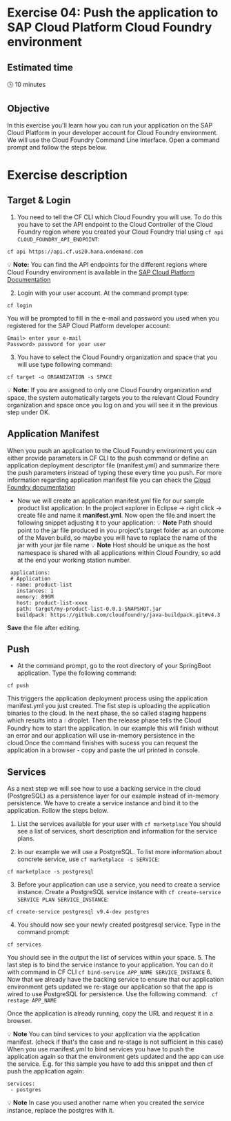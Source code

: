 # Exercise 04: Push the application to SAP Cloud Platform Cloud Foundry environment

## Estimated time

:clock4: 10 minutes

## Objective
In this exercise you'll learn how you can run your application on the SAP Cloud Platform in your developer account for Cloud Foundry environment. We will use the Cloud Foundry Command Line Interface. Open a command prompt and follow the steps below.

# Exercise description
## Target & Login

1. You need to tell the CF CLI which Cloud Foundry you will use. To do this you have to set the API endpoint to the Cloud Controller of the Cloud Foundry region where you created your Cloud Foundry trial using ```cf api CLOUD_FOUNDRY_API_ENDPOINT```:
```
cf api https://api.cf.us20.hana.ondemand.com
```

 :bulb: **Note:** You can find the API endpoints for the different regions where Cloud Foundry environment is available in the [SAP Cloud Platform Documentation](https://help.sap.com/viewer/65de2977205c403bbc107264b8eccf4b/Cloud/en-US/350356d1dc314d3199dca15bd2ab9b0e.html)

2. Login with your user account. At the command prompt type:
```
cf login
```
  You will be prompted to fill in the e-mail and password you used when you registered for the SAP Cloud Platform developer account:
```
Email> enter your e-mail
Password> password for your user
```
3. You have to select the Cloud Foundry organization and space that you will use type following command:
```
cf target -o ORGANIZATION -s SPACE
```
:bulb: **Note:** If you are assigned to only one Cloud Foundry organization and space, the system automatically targets you to the relevant Cloud Foundry organization and space once you log on and you will see it in the previous step under OK.
## Application Manifest
When you push an application to the Cloud Foundry environment you can either provide parameters in CF CLI to the push command or define an application deployment descriptor file (manifest.yml) and summarize there the push parameters instead of typing these every time you push. For more information regarding application manifest file you can check the [Cloud Foundry documentation](https://docs.cloudfoundry.org/devguide/deploy-apps/manifest.html)
- Now we will create an application manifest.yml file for our sample product list application: In the project explorer in Eclipse -> right click -> create file and name it **manifest.yml**. Now open the file and insert the following snippet adjusting it to your application:
:bulb: **Note** Path should point to the jar file produced in you project's target folder as an outcome of the Maven build, so maybe you will have to replace the name of the jar with your jar file name
:bulb: **Note** Host should be unique as the host namespace is shared with all applications within Cloud Foundry, so add at the end your working station number.

```Configuration
 applications:
 # Application
 - name: product-list
   instances: 1
   memory: 896M
   host: product-list-xxxx
   path: target/my-product-list-0.0.1-SNAPSHOT.jar
   buildpack: https://github.com/cloudfoundry/java-buildpack.git#v4.3
```
**Save** the file after editing.

## Push
- At the command prompt, go to the root directory of your SpringBoot application. Type the following command:
```
cf push
```
This triggers the application deployment process using the application manifest.yml you just created. The fist step is uploading the application binaries to the cloud. In the next phase, the so called staging happens which results into a :droplet: droplet. Then the release phase tells the Cloud Foundry how to start the application. In our example this will finish without an error and our application will use in-memory persistence in the cloud.Once the command finishes with sucess you can request the application in a browser - copy and paste the url printed in console.

## Services
As a next step we will see how to use a backing service in the cloud (PostgreSQL) as a persistence layer for our example instead of in-memory persistence. We have to create a service instance and bind it to the application. Follow the steps below.

1. List the services available for your user with ```cf marketplace```
You should see a list of services, short description and information for the service plans.

2. In our example we will use a PostgreSQL. To list more information about concrete service, use ```cf marketplace -s SERVICE```:
```
cf marketplace -s postgresql
```
3. Before your application can use a service, you need to create a service instance. Create a PostgreSQL service instance with ```cf create-service SERVICE PLAN SERVICE_INSTANCE```:
```
cf create-service postgresql v9.4-dev postgres
```
4. You should now see your newly created postgresql service. Type in the command prompt:
```
cf services
```
You should see in the output the list of services within your space.
5. The last step is to bind the service instance to your application. You can do it with command in CF CLI ```cf bind-service APP_NAME SERVICE_INSTANCE```
6. Now that we already have the backing service to ensure that our application environment gets updated we re-stage our application so that the app is wired to use PostgreSQL for persistence. Use the following command: ``` cf restage APP_NAME```

Once the application is already running, copy the URL and request it in a browser.

:bulb: **Note** You can bind services to your application via the application manifest. (check if that's the case and re-stage is not sufficient in this case) When you use manifest.yml to bind services you have to push the application again so that the environment gets updated and the app can use the service. E.g. for this sample you have to add this snippet and then cf push the application again:
```Config
services:
 - postgres
```

:bulb: **Note** In case you used another name when you created the service instance, replace the postgres with it.
